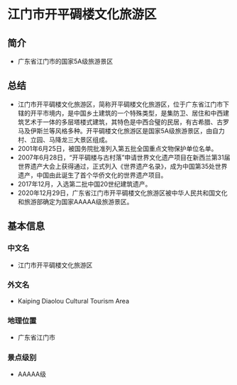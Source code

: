 # 江门市开平碉楼文化旅游区
## 简介
- 广东省江门市的国家5A级旅游景区
## 总结
- 江门市开平碉楼文化旅游区，简称开平碉楼文化旅游区，位于广东省江门市下辖的开平市境内，是中国乡土建筑的一个特殊类型，是集防卫、居住和中西建筑艺术于一体的多层塔楼式建筑，其特色是中西合璧的民居，有古希腊、古罗马及伊斯兰等风格多种。开平碉楼文化旅游区是国家5A级旅游景区，由自力村、立园、马降龙三大景区组成。 
- 2001年6月25日，被国务院批准列入第五批全国重点文物保护单位名单。
- 2007年6月28日，“开平碉楼与古村落”申请世界文化遗产项目在新西兰第31届世界遗产大会上获得通过，正式列入《世界遗产名录》，成为中国第35处世界遗产，中国由此诞生了首个华侨文化的世界遗产项目。
- 2017年12月，入选第二批中国20世纪建筑遗产。
- 2020年12月29日，广东省江门市开平碉楼文化旅游区被中华人民共和国文化和旅游部确定为国家AAAAA级旅游景区。
## 基本信息
### 中文名
- 江门市开平碉楼文化旅游区
### 外文名
- Kaiping Diaolou Cultural Tourism Area
### 地理位置
- 广东省江门市
### 景点级别
- AAAAA级
